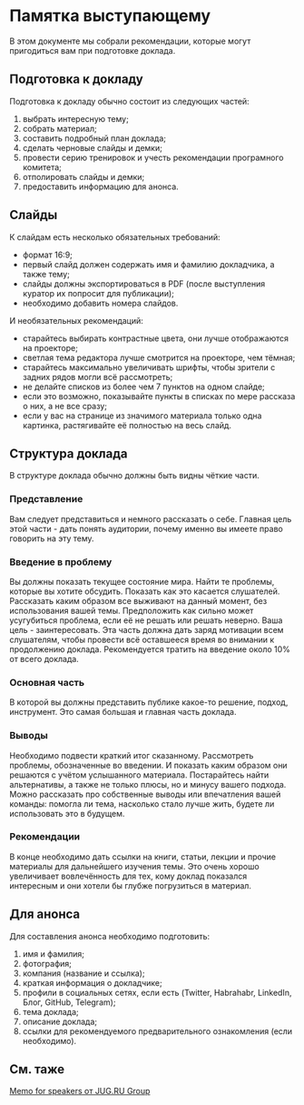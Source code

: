 # Памятка выступающему

В этом документе мы собрали рекомендации, которые могут пригодиться вам при подготовке доклада.

## Подготовка к докладу

Подготовка к докладу обычно состоит из следующих частей:

1. выбрать интересную тему;
1. собрать материал;
1. составить подробный план доклада;
1. сделать черновые слайды и демки;
1. провести серию тренировок и учесть рекомендации програмного комитета;
1. отполировать слайды и демки;
1. предоставить информацию для анонса.

## Слайды

К слайдам есть несколько обязательных требований:

- формат 16:9;
- первый слайд должен содержать имя и фамилию докладчика, а также тему;
- слайды должны экспортироваться в PDF (после выступления куратор их попросит для публикации);
- необходимо добавить номера слайдов.

И необязательных рекомендаций:

- старайтесь выбирать контрастные цвета, они лучше отображаются на проекторе;
- светлая тема редактора лучше смотрится на проекторе, чем тёмная;
- старайтесь максимально увеличивать шрифты, чтобы зрители с задних рядов могли всё рассмотреть;
- не делайте списков из более чем 7 пунктов на одном слайде;
- если это возможно, показывайте пункты в списках по мере рассказа о них, а не все сразу;
- если у вас на странице из значимого материала только одна картинка, растягивайте её полностью на весь слайд.

## Структура доклада

В структуре доклада обычно должны быть видны чёткие части.

### Представление

Вам следует представиться и немного рассказать о себе. Главная цель этой части - дать понять аудитории, почему именно вы имеете право говорить на эту тему.

### Введение в проблему

Вы должны показать текущее состояние мира. Найти те проблемы, которые вы хотите обсудить. Показать как это касается слушателей. Рассказать каким образом все выживают на данный момент, без использования вашей темы. Предположить как сильно может усугубиться проблема, если её не решать или решать неверно. Ваша цель - заинтересовать. Эта часть должна дать заряд мотивации всем слушателям, чтобы провести всё оставшееся время во внимании к продолжению доклада. Рекомендуется тратить на введение около 10% от всего доклада.

### Основная часть

В которой вы должны представить публике какое-то решение, подход, инструмент. Это самая большая и главная часть доклада.

### Выводы

Необходимо подвести краткий итог сказанному. Рассмотреть проблемы, обозначенные во введении. И показать каким образом они решаются с учётом услышанного материала. Постарайтесь найти альтернативы, а также не только плюсы, но и минусу вашего подхода. Можно рассказать про собственные выводы или впечатления вашей команды: помогла ли тема, насколько стало лучше жить, будете ли использовать это в будущем.

### Рекомендации

В конце необходимо дать ссылки на книги, статьи, лекции и прочие материалы для дальнейшего изучения темы. Это очень хорошо увеличивает вовлечённость для тех, кому доклад показался интересным и они хотели бы глубже погрузиться в материал.

## Для анонса

Для составления анонса необходимо подготовить:

1. имя и фамилия;
1. фотография;
1. компания (название и ссылка);
1. краткая информация о докладчике;
1. профили в социальных сетях, если есть (Twitter, Habrahabr, LinkedIn, Блог, GitHub, Telegram);
1. тема доклада;
1. описание доклада;
1. ссылки для рекомендуемого предварительного ознакомления (если необходимо).

## См. таже

[Memo for speakers от JUG.RU Group](https://wiki.jugru.org/display/SPEAKERS/Memo+for+speakers)
